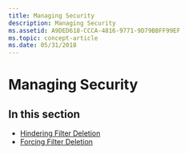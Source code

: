```yaml
---
title: Managing Security
description: Managing Security
ms.assetid: A9DED618-CCCA-4816-9771-9D79BBFF99EF
ms.topic: concept-article
ms.date: 05/31/2018
---
```


# Managing Security

## In this section

-   [Hindering Filter Deletion](hindering-filter-deletion.md)
-   [Forcing Filter Deletion](forcing-filter-deletion.md)

 

 




